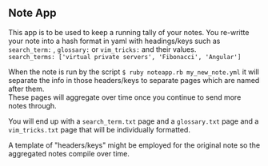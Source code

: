 ## Note App 

This app is to be used to keep a running tally of your notes.
You re-writte your note into a hash format in yaml with headings/keys such as 
`search_term:` , `glossary:` or `vim_tricks:` and their values.  
`search_terms: ['virtual private servers', 'Fibonacci', 'Angular']`

When the note is run by the script ` $ ruby noteapp.rb my_new_note.yml ` it will separate the info in those headers/keys to separate pages which are named after them.  
These pages will aggregate over time once you continue to send more notes through.

You will end up with a `search_term.txt` page and a `glossary.txt` page and a `vim_tricks.txt` page
that will be individually formatted.

A template of "headers/keys" might be employed for the original note so the aggregated notes compile over time. 
